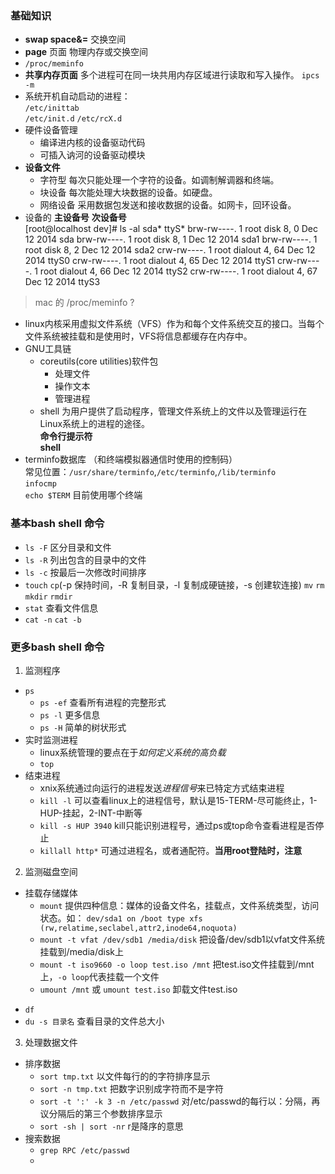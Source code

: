 ### 基础知识
* **swap space&=** 交换空间
* **page** 页面 	物理内存或交换空间
* `/proc/meminfo`
* **共享内存页面**	 多个进程可在同一块共用内存区域进行读取和写入操作。 
`ipcs -m`
* 系统开机自动启动的进程：  
`/etc/inittab`  
`/etc/init.d`	`/etc/rcX.d`  
* 硬件设备管理
  - 编译进内核的设备驱动代码
  - 可插入讷河的设备驱动模块
* **设备文件**
  - 字符型 每次只能处理一个字符的设备。如调制解调器和终端。
  - 块设备 每次能处理大块数据的设备。如硬盘。
  - 网络设备	采用数据包发送和接收数据的设备。如网卡，回环设备。
* 设备的 **主设备号** **次设备号**	  
		[root@localhost dev]# ls -al sda* ttyS*
		brw-rw----. 1 root disk    8,  0 Dec 12  2014 sda
		brw-rw----. 1 root disk    8,  1 Dec 12  2014 sda1
		brw-rw----. 1 root disk    8,  2 Dec 12  2014 sda2
		crw-rw----. 1 root dialout 4, 64 Dec 12  2014 ttyS0
		crw-rw----. 1 root dialout 4, 65 Dec 12  2014 ttyS1
		crw-rw----. 1 root dialout 4, 66 Dec 12  2014 ttyS2
		crw-rw----. 1 root dialout 4, 67 Dec 12  2014 ttyS3
		
> mac 的 /proc/meminfo ?

* linux内核采用虚拟文件系统（VFS）作为和每个文件系统交互的接口。当每个文件系统被挂载和是使用时，VFS将信息都缓存在内存中。
* GNU工具链
	- coreutils(core utilities)软件包
		+ 处理文件
		+ 操作文本
		+ 管理进程
	- shell 为用户提供了启动程序，管理文件系统上的文件以及管理运行在Linux系统上的进程的途径。  
	**命令行提示符**  
	**shell**  
* terminfo数据库 （和终端模拟器通信时使用的控制码）  
常见位置：`/usr/share/terminfo`,`/etc/terminfo`,`/lib/terminfo`  
`infocmp`  
`echo $TERM`	目前使用哪个终端		

### 基本bash shell 命令
* `ls -F` 区分目录和文件
* `ls -R` 列出包含的目录中的文件
* `ls -c` 按最后一次修改时间排序
* `touch` `cp`(-p 保持时间，-R 复制目录，-l 复制成硬链接，-s 创建软连接) `mv` `rm` `mkdir` `rmdir`
*  `stat` 查看文件信息
*  `cat -n` `cat -b`
### 更多bash shell 命令
1. 监测程序  
  + `ps`
     * `ps -ef` 查看所有进程的完整形式
     * `ps -l`	更多信息
     * `ps -H`  简单的树状形式	
  + 实时监测进程
     - linux系统管理的要点在于*如何定义系统的高负载*
     - `top`
  + 结束进程
  	 - xnix系统通过向运行的进程发送*进程信号*来已特定方式结束进程
  	 - `kill -l` 可以查看linux上的进程信号，默认是15-TERM-尽可能终止，1-HUP-挂起，2-INT-中断等
  	 - `kill -s HUP 3940` kill只能识别进程号，通过ps或top命令查看进程是否停止
  	 - `killall http*` 可通过进程名，或者通配符。**当用root登陆时，注意**
2. 监测磁盘空间
  + 挂载存储媒体
     - `mount` 提供四种信息：媒体的设备文件名，挂载点，文件系统类型，访问状态。如： `dev/sda1 on /boot type xfs (rw,relatime,seclabel,attr2,inode64,noquota)`
     - `mount -t vfat /dev/sdb1 /media/disk` 把设备/dev/sdb1以vfat文件系统挂载到/media/disk上
     - `mount -t iso9660 -o loop test.iso /mnt` 把test.iso文件挂载到/mnt上，`-o loop`代表挂载一个文件
     - `umount /mnt` 或 `umount test.iso` 卸载文件test.iso
  - `df`
  - `du -s 目录名` 查看目录的文件总大小
3. 处理数据文件
  - 排序数据
  	  + `sort tmp.txt` 以文件每行的的字符排序显示
  	  +  `sort -n tmp.txt` 把数字识别成字符而不是字符
  	  +  `sort -t ':' -k 3 -n /etc/passwd` 对/etc/passwd的每行以：分隔，再议分隔后的第三个参数排序显示
  	  +  `sort -sh | sort -nr` r是降序的意思
  - 搜索数据
     + `grep RPC /etc/passwd`
     + 
  	  
